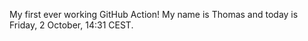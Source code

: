 My first ever working GitHub Action!
My name is Thomas and today is Friday, 2 October, 14:31 CEST. 
